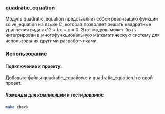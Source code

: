 
### quadratic_equation
Модуль quadratic_equation представляет собой реализацию функции solve_equation на языке C, которая позволяет решать квадратные уравнения вида ax^2 + bx + c = 0. Этот модуль может быть интегрирован в многофункциональную математическую систему для использования другими разработчиками.

### Использование
#### Подключение к проекту:

Добавьте файлы quadratic_equation.c и quadratic_equation.h в свой проект.

##### Команды для компиляции и тестирования:
```sh
make check
